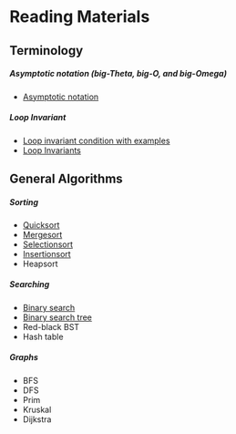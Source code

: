 # Reading Materials

## Terminology

##### Asymptotic notation (big-Theta, big-O, and big-Omega)

- [Asymptotic notation](https://www.khanacademy.org/computing/computer-science/algorithms/asymptotic-notation/a/asymptotic-notation)

##### Loop Invariant

- [Loop invariant condition with examples](https://www.geeksforgeeks.org/loop-invariant-condition-examples-sorting-algorithms/)
- [Loop Invariants](https://www.cs.scranton.edu/~mccloske/courses/cmps144/invariants_lec.html)


## General Algorithms

##### Sorting

- [Quicksort](./quick-sort.md)
- [Mergesort](./merge-sort.md)
- [Selectionsort](./selection-sort.md)
- [Insertionsort](./inserion-sort.md)
- Heapsort

##### Searching

- [Binary search](./binary-search.md)
- [Binary search tree](./binary-search-tree.md)
- Red-black BST
- Hash table

##### Graphs

- BFS
- DFS
- Prim
- Kruskal
- Dijkstra
